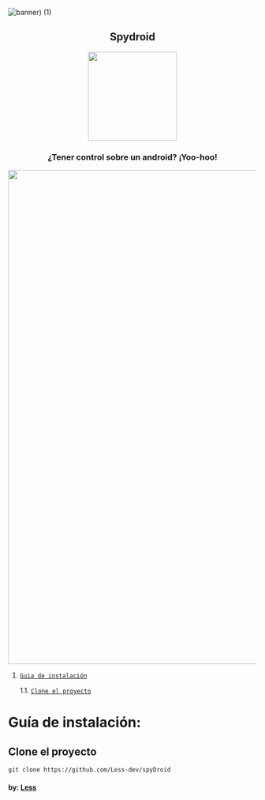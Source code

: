 ![banner) (1)](https://github.com/user-attachments/assets/743b8003-f09b-4c92-b3a3-f92d5bd23d22)

<h2 align="center">Spydroid</h2>
<p align="center">
    <img src="https://github.com/user-attachments/assets/df3f0def-babd-495f-ae17-3dc649d76b34" width="180" height="180">
</p>


<h3 align="center">¿Tener control sobre un android? ¡Yoo-hoo!</h3>


<p align="center">
<img src="https://user-images.githubusercontent.com/74038190/212744287-14f66c13-5458-40dc-9244-8ff533fc8f4a.gif" width="1000">
</p>


1. [`Guia de instalación`](#guia-de-instalacion-)  
    
     1.1. [`Clone el proyecto`](#clone-el-proyecto)

# Guía de instalación:

## Clone el proyecto
    
    git clone https://github.com/Less-dev/spyDroid



#### by: [Less](https://github.com/less-dev/)
